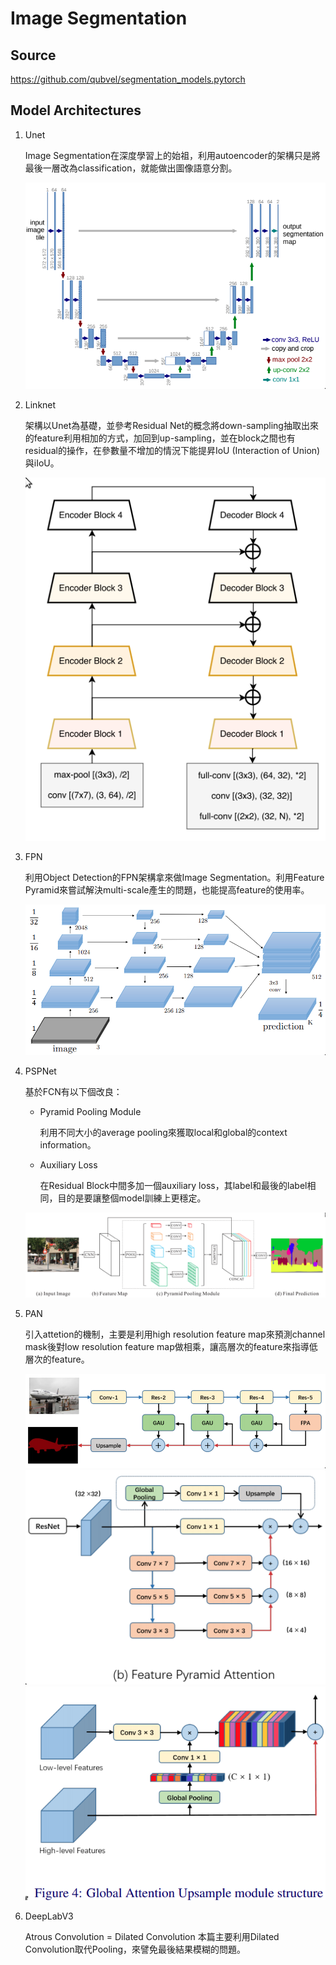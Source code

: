 # Image Segmentation
## Source
https://github.com/qubvel/segmentation_models.pytorch

## Model Architectures
1. Unet

   Image Segmentation在深度學習上的始祖，利用autoencoder的架構只是將最後一層改為classification，就能做出圖像語意分割。

   ![](images/Unet.png)
2. Linknet

    架構以Unet為基礎，並參考Residual Net的概念將down-sampling抽取出來的feature利用相加的方式，加回到up-sampling，並在block之間也有residual的操作，在參數量不增加的情況下能提昇IoU (Interaction of Union)與iIoU。

    ![](images/Linknet.png)
3. FPN
   
    利用Object Detection的FPN架構拿來做Image Segmentation。利用Feature Pyramid來嘗試解決multi-scale產生的問題，也能提高feature的使用率。

    ![](images/FPN.png)
4. PSPNet

    基於FCN有以下個改良：
    - Pyramid Pooling Module
        
        利用不同大小的average pooling來獲取local和global的context information。
    - Auxiliary Loss
        
        在Residual Block中間多加一個auxiliary loss，其label和最後的label相同，目的是要讓整個model訓練上更穩定。
    
    ![](images/PSPNet.png) 
5. PAN

    引入attetion的機制，主要是利用high resolution feature map來預測channel mask後對low resolution feature map做相乘，讓高層次的feature來指導低層次的feature。

    ![](images/PAN.png)
    ![](images/PAN-FPA.png)
    ![](images/PAN-GAU.png)
6. DeepLabV3

    Atrous Convolution = Dilated Convolution
    本篇主要利用Dilated Convolution取代Pooling，來譬免最後結果模糊的問題。